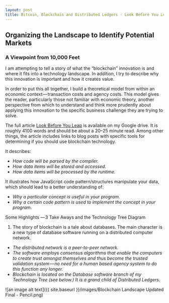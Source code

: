 ```yaml
---
layout: post
title: Bitcoin, Blockchain and Distributed Ledgers - Look Before You Leap
---
```


## Organizing the Landscape to Identify Potential Markets
### A Viewpoint from 10,000 Feet

I am attempting to tell a story of what the “blockchain” innovation is and where it fits into a technology landscape. In addition, I try to describe why this innovation is important and how it creates value.

In order to put this all together, I build a theoretical model from within an economic context — transaction costs and agency costs. This model gives the reader, particularly those not familiar with economic theory, another perspective from which to understand and think more prudently about applying this innovation to the specific business challenge they are trying to solve.

The full article [Look Before You Leap](https://docs.google.com/document/d/1nkK6MPQfI8Skf79BAMVctDvO8Pw2HiiFEFVPMp5aCog/edit?usp=sharing) is available on my Google drive. It is roughly 4100 words and should be about a 20–25 minute read. Among other things, the article includes links to blog posts with specific tools for determining if you should use blockchain technology.

It describes:
* _How code will be parsed by the compiler._
* _How data items will be stored and accessed._
* _How data items will be processed by the runtime._

It illustrates how JavaScript code pattern/structures manipulate your data, which should lead to a better understanding of:

* _Why a particular concept is useful in your program._
* _Why a certain code pattern is used to implement the concept in your program._


Some Highlights
— 3 Take Aways and the Technology Tree Diagram

1. The story of blockchain is a tale about databases. The main character is a new type of database software running on a distributed computer network.
* _The distributed network is a peer-to-peer network._
* _The software employs consensus algorithms that enable the computers to create trust amongst themselves and thus become the trusted validation system — no need for a human based agency system to do this function any longer._
* _Blockchain is located on the Database software branch of my Technology Tree (see below.) It is a grand child of Distributed Ledgers._


![an image alt text]({{ site.baseurl }}/images/Blockchain Landscape Updated Final - Pencil.png)
